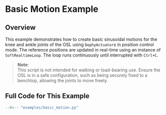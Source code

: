 # Basic Motion Example
## Overview
This example demonstrates how to create basic sinusoidal motions for the knee and ankle joints of the OSL using `DephyActuator`s in position control mode. The reference positions are updated in real-time using an instance of `SoftRealtimeLoop`. The loop runs continuously until interrupted with `Ctrl+C`.

> **Note**:  
> This script is not intended for walking or load-bearing use. Ensure the OSL is in a safe configuration, such as being securely fixed to a benchtop, allowing the joints to move freely.

## Full Code for This Example

```python
--8<-- "examples/basic_motion.py"
```
